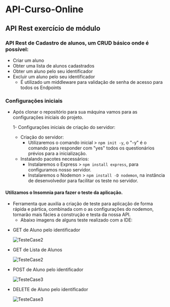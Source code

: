 # API-Curso-Online
## API Rest exercício de módulo

### API Rest de Cadastro de alunos, um CRUD básico onde é possível:
  - Criar um aluno
  - Obter uma lista de alunos cadastrados
  - Obter um aluno pelo seu identificador
  - Excluir um aluno pelo seu identificador
    - É utilizado um middleware para validação de senha de acesso para todos os Endpoints
   
### Configurações iniciais 
- Após clonar o repositório para sua máquina vamos para as configurações iniciais do projeto.

  1- Configurações iniciais de criação do servidor:

    * Criação do servidor:
      - Utilizaremos o comando inicial > `npm init -y`, o "-y" é o comando para responder com "yes" todos os questionários prévios para a inicialização.
    * Instalando pacotes necessários:
      - Instalaremos o Express > `npm install express`, para configuramos nosso servidor.
      - Instalaremos o Nodemon > `npm install -D nodemon`, na instância de desenvolvedor para facilitar os teste no servidor.
 
 #### Utilizamos o Insomnia para fazer o teste da aplicação.
  - Ferramenta que auxilia a criação de teste para aplicação de forma rápida e pártica, combinada com o as configurações do nodemon, tornarão mais fácies a construção e testa da nossa API.
    * Abaixo imagens de alguns teste realizado com a IDE:
   
      
* GET de Aluno pelo identificador    
  
  ![TesteCase2](https://images2.imgbox.com/42/e9/V8bOHcQY_o.png)

* GET de Lista de Alunos

  ![TesteCase2](https://images2.imgbox.com/af/59/YFU0eHBN_o.png)

* POST de Aluno pelo identificador

  ![TesteCase3](https://images2.imgbox.com/bd/7e/4xM5vcvZ_o.png)

* DELETE de Aluno pelo identificador  

  ![TesteCase3](https://images2.imgbox.com/f8/e0/hg8p5reM_o.png)

    
